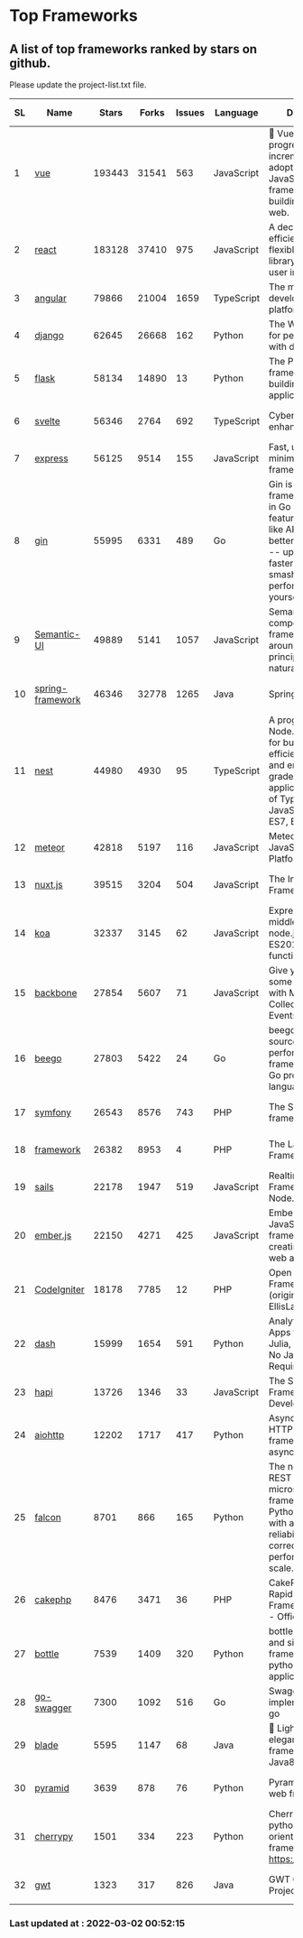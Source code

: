 # Top Frameworks
## A list of top frameworks ranked by stars on github.  
Please update the project-list.txt file.

| SL| Name  | Stars| Forks| Issues | Language | Description | Last Commit |
| --| ------| -----| ---- | ------ | -------- | ----------- | ----------- |
| 1 | [vue](https://github.com/vuejs/vue) | 193443 | 31541 | 563 | JavaScript | 🖖 Vue.js is a progressive, incrementally-adoptable JavaScript framework for building UI on the web. | 2022-02-22 18:38:12 |
| 2 | [react](https://github.com/facebook/react) | 183128 | 37410 | 975 | JavaScript | A declarative, efficient, and flexible JavaScript library for building user interfaces. | 2022-03-01 23:23:16 |
| 3 | [angular](https://github.com/angular/angular) | 79866 | 21004 | 1659 | TypeScript | The modern web developer’s platform | 2022-03-01 20:42:39 |
| 4 | [django](https://github.com/django/django) | 62645 | 26668 | 162 | Python | The Web framework for perfectionists with deadlines. | 2022-03-01 08:58:35 |
| 5 | [flask](https://github.com/pallets/flask) | 58134 | 14890 | 13 | Python | The Python micro framework for building web applications. | 2022-03-01 16:49:14 |
| 6 | [svelte](https://github.com/sveltejs/svelte) | 56346 | 2764 | 692 | TypeScript | Cybernetically enhanced web apps | 2022-03-01 14:16:20 |
| 7 | [express](https://github.com/expressjs/express) | 56125 | 9514 | 155 | JavaScript | Fast, unopinionated, minimalist web framework for node. | 2022-03-01 02:52:57 |
| 8 | [gin](https://github.com/gin-gonic/gin) | 55995 | 6331 | 489 | Go | Gin is a HTTP web framework written in Go (Golang). It features a Martini-like API with much better performance -- up to 40 times faster. If you need smashing performance, get yourself some Gin. | 2022-02-14 06:39:57 |
| 9 | [Semantic-UI](https://github.com/Semantic-Org/Semantic-UI) | 49889 | 5141 | 1057 | JavaScript | Semantic is a UI component framework based around useful principles from natural language. | 2018-10-21 20:59:02 |
| 10 | [spring-framework](https://github.com/spring-projects/spring-framework) | 46346 | 32778 | 1265 | Java | Spring Framework | 2022-03-01 18:10:54 |
| 11 | [nest](https://github.com/nestjs/nest) | 44980 | 4930 | 95 | TypeScript | A progressive Node.js framework for building efficient, scalable, and enterprise-grade server-side applications on top of TypeScript & JavaScript (ES6, ES7, ES8) 🚀 | 2022-03-01 13:48:16 |
| 12 | [meteor](https://github.com/meteor/meteor) | 42818 | 5197 | 116 | JavaScript | Meteor, the JavaScript App Platform | 2022-03-01 17:45:48 |
| 13 | [nuxt.js](https://github.com/nuxt/nuxt.js) | 39515 | 3204 | 504 | JavaScript | The Intuitive Vue(2) Framework | 2021-12-17 13:20:07 |
| 14 | [koa](https://github.com/koajs/koa) | 32337 | 3145 | 62 | JavaScript | Expressive middleware for node.js using ES2017 async functions | 2022-03-01 16:12:01 |
| 15 | [backbone](https://github.com/jashkenas/backbone) | 27854 | 5607 | 71 | JavaScript | Give your JS App some Backbone with Models, Views, Collections, and Events | 2022-02-26 00:31:21 |
| 16 | [beego](https://github.com/beego/beego) | 27803 | 5422 | 24 | Go | beego is an open-source, high-performance web framework for the Go programming language. | 2022-02-28 14:06:29 |
| 17 | [symfony](https://github.com/symfony/symfony) | 26543 | 8576 | 743 | PHP | The Symfony PHP framework | 2022-03-01 10:15:32 |
| 18 | [framework](https://github.com/laravel/framework) | 26382 | 8953 | 4 | PHP | The Laravel Framework. | 2022-03-01 22:09:29 |
| 19 | [sails](https://github.com/balderdashy/sails) | 22178 | 1947 | 519 | JavaScript | Realtime MVC Framework for Node.js | 2022-01-14 23:55:08 |
| 20 | [ember.js](https://github.com/emberjs/ember.js) | 22150 | 4271 | 425 | JavaScript | Ember.js - A JavaScript framework for creating ambitious web applications | 2022-03-01 19:15:00 |
| 21 | [CodeIgniter](https://github.com/bcit-ci/CodeIgniter) | 18178 | 7785 | 12 | PHP | Open Source PHP Framework (originally from EllisLab) | 2022-02-21 20:37:45 |
| 22 | [dash](https://github.com/plotly/dash) | 15999 | 1654 | 591 | Python | Analytical Web Apps for Python, R, Julia, and Jupyter. No JavaScript Required. | 2022-03-01 03:16:32 |
| 23 | [hapi](https://github.com/hapijs/hapi) | 13726 | 1346 | 33 | JavaScript | The Simple, Secure Framework Developers Trust | 2022-01-23 17:21:11 |
| 24 | [aiohttp](https://github.com/aio-libs/aiohttp) | 12202 | 1717 | 417 | Python | Asynchronous HTTP client/server framework for asyncio and Python | 2022-03-01 10:29:10 |
| 25 | [falcon](https://github.com/falconry/falcon) | 8701 | 866 | 165 | Python | The no-nonsense REST API and microservices framework for Python developers, with a focus on reliability, correctness, and performance at scale. | 2022-03-01 13:09:57 |
| 26 | [cakephp](https://github.com/cakephp/cakephp) | 8476 | 3471 | 36 | PHP | CakePHP: The Rapid Development Framework for PHP - Official Repository | 2022-03-01 16:02:11 |
| 27 | [bottle](https://github.com/bottlepy/bottle) | 7539 | 1409 | 320 | Python | bottle.py is a fast and simple micro-framework for python web-applications. | 2022-03-01 21:05:57 |
| 28 | [go-swagger](https://github.com/go-swagger/go-swagger) | 7300 | 1092 | 516 | Go | Swagger 2.0 implementation for go | 2022-02-26 04:22:24 |
| 29 | [blade](https://github.com/lets-blade/blade) | 5595 | 1147 | 68 | Java | :rocket: Lightning fast and elegant mvc framework for Java8 | 2020-03-22 13:39:23 |
| 30 | [pyramid](https://github.com/Pylons/pyramid) | 3639 | 878 | 76 | Python | Pyramid - A Python web framework | 2022-02-07 05:45:49 |
| 31 | [cherrypy](https://github.com/cherrypy/cherrypy) | 1501 | 334 | 223 | Python | CherryPy is a pythonic, object-oriented HTTP framework.      https://cherrypy.dev | 2022-02-14 20:44:10 |
| 32 | [gwt](https://github.com/gwtproject/gwt) | 1323 | 317 | 826 | Java | GWT Open Source Project | 2022-02-10 23:35:12 |

### Last updated at : 2022-03-02 00:52:15

